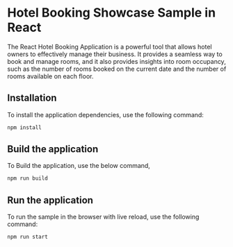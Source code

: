 # Hotel Booking Showcase Sample in React

The React Hotel Booking Application is a powerful tool that allows hotel owners to effectively manage their business. It provides a seamless way to book and manage rooms, and it also provides insights into room occupancy, such as the number of rooms booked on the current date and the number of rooms available on each floor.

## Installation

To install the application dependencies, use the following command:

```sh
npm install
```

## Build the application

To Build the application, use the below command,

```sh
npm run build
```

## Run the application

To run the sample in the browser with live reload, use the following command:

```sh
npm run start
```